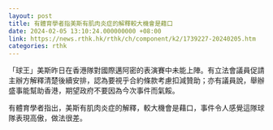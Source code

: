 ```yaml
---
layout: post
title: 有體育學者指美斯有肌肉炎症的解釋較大機會是藉口
date: 2024-02-05 13:10:24.000000000 +08:00
link: https://news.rthk.hk/rthk/ch/component/k2/1739227-20240205.htm
categories: rthk
---
```


「球王」美斯昨日在香港隊對國際邁阿密的表演賽中未能上陣。有立法會議員促請主辦方解釋清楚後續安排，認為要視乎合約條款考慮扣減贊助；亦有議員說，舉辦盛事能幫助香港，期望政府不要因為今次事件而氣餒。

有體育學者指出，美斯有肌肉炎症的解釋，較大機會是藉口，事件令人感覺這隊球隊表現高傲，做法很差。
